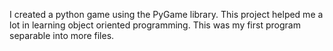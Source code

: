 I created a python game using the PyGame library. This project helped me a lot in learning object oriented programming. This was my first program separable into more files.
